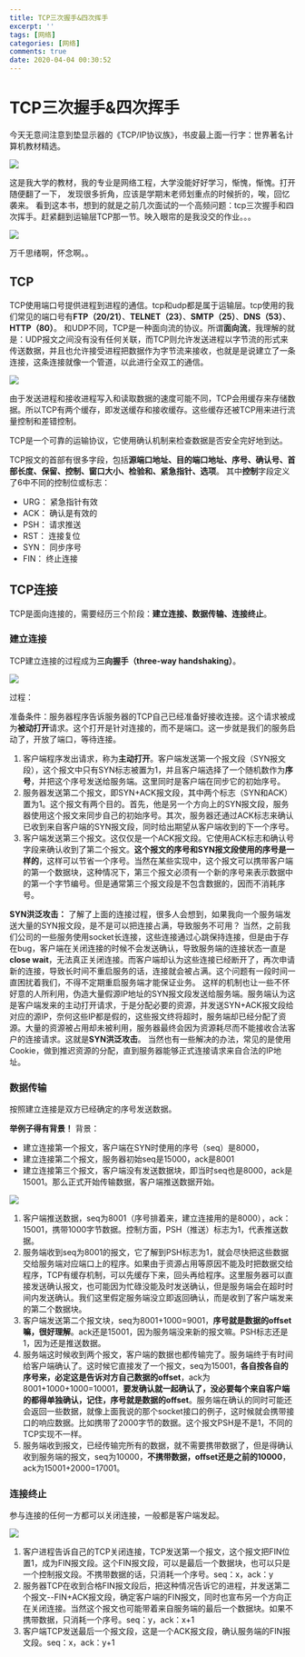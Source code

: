 ```yaml
---
title: TCP三次握手&四次挥手
excerpt: ''
tags: [网络]
categories: [网络]
comments: true
date: 2020-04-04 00:30:52
---
```


# TCP三次握手&四次挥手

今天无意间注意到垫显示器的《TCP/IP协议族》，书皮最上面一行字：世界著名计算机教材精选。

<img src="11111.png">

这是我大学的教材，我的专业是网络工程，大学没能好好学习，惭愧，惭愧。打开随便翻了一下， 发现很多折角，应该是学期末老师划重点的时候折的，唉，回忆袭来。
看到这本书，想到的就是之前几次面试的一个高频问题：tcp三次握手和四次挥手。赶紧翻到运输层TCP那一节。映入眼帘的是我没交的作业。。。

<img src='11585992522_.pic.jpg'>

万千思绪啊，怀念啊。。

## TCP

TCP使用端口号提供进程到进程的通信。tcp和udp都是属于运输层。tcp使用的我们常见的端口号有**FTP（20/21）**、**TELNET（23）**、**SMTP（25）**、**DNS（53）**、**HTTP（80）**。
和UDP不同，TCP是一种面向流的协议。所谓**面向流**，我理解的就是：UDP报文之间没有没有任何关联，而TCP则允许发送进程以字节流的形式来传送数据，并且也允许接受进程把数据作为字节流来接收，也就是是说建立了一条连接，这条连接就像一个管道，以此进行全双工的通信。

<img src="21585993169_.pic_hd.jpg">

由于发送进程和接收进程写入和读取数据的速度可能不同，TCP会用缓存来存储数据。所以TCP有两个缓存，即发送缓存和接收缓存。这些缓存还被TCP用来进行流量控制和差错控制。

TCP是一个可靠的运输协议，它使用确认机制来检查数据是否安全完好地到达。

TCP报文的首部有很多字段，包括**源端口地址、目的端口地址、序号、确认号、首部长度、保留、控制、窗口大小、检验和、紧急指针、选项**。
其中**控制**字段定义了6中不同的控制位或标志：
- URG： 紧急指针有效
- ACK： 确认是有效的
- PSH： 请求推送
- RST： 连接复位
- SYN： 同步序号
- FIN： 终止连接

## TCP连接

TCP是面向连接的，需要经历三个阶段：**建立连接、数据传输、连接终止**。

### 建立连接
TCP建立连接的过程成为**三向握手（three-way handshaking）**。

<img src="31585998651_.pic_hd.jpg">

过程：

准备条件：服务器程序告诉服务器的TCP自己已经准备好接收连接。这个请求被成为**被动打开**请求。这个打开是针对连接的，而不是端口。这一步就是我们的服务启动了，开放了端口，等待连接。
1. 客户端程序发出请求，称为**主动打开**。客户端发送第一个报文段（SYN报文段），这个报文中只有SYN标志被置为1，并且客户端选择了一个随机数作为**序号**，并把这个序号发送给服务端。这里同时是客户端在同步它的初始序号。
2. 服务器发送第二个报文，即SYN+ACK报文段，其中两个标志（SYN和ACK）置为1。这个报文有两个目的。首先，他是另一个方向上的SYN报文段，服务器使用这个报文来同步自己的初始序号。其次，服务器还通过ACK标志来确认已收到来自客户端的SYN报文段，同时给出期望从客户端收到的下一个序号。
3. 客户端发送第三个报文。这仅仅是一个ACK报文段。它使用ACK标志和确认号字段来确认收到了第二个报文。**这个报文的序号和SYN报文段使用的序号是一样的**，这样可以节省一个序号。当然在某些实现中，这个报文可以携带客户端的第一个数据块，这种情况下，第三个报文必须有一个新的序号来表示数据中的第一个字节编号。但是通常第三个报文段是不包含数据的，因而不消耗序号。

**SYN洪泛攻击：**
了解了上面的连接过程，很多人会想到，如果我向一个服务端发送大量的SYN报文段，是不是可以把连接占满，导致服务不可用？
当然，之前我们公司的一些服务使用socket长连接，这些连接通过心跳保持连接，但是由于存在bug，客户端在关闭连接的时候不会发送确认，导致服务端的连接状态一直是**close wait**，无法真正关闭连接。而客户端却认为这些连接已经断开了，再次申请新的连接，导致长时间不重启服务的话，连接就会被占满。这个问题有一段时间一直困扰着我们，不得不定期重启服务端才能保证业务。
这样的机制也让一些不怀好意的人所利用，伪造大量假源IP地址的SYN报文段发送给服务端。服务端认为这是客户端发来的主动打开请求，于是分配必要的资源，并发送SYN+ACK报文段给对应的源IP，奈何这些IP都是假的，这些报文终将超时，服务端却已经分配了资源。大量的资源被占用却未被利用，服务器最终会因为资源耗尽而不能接收合法客户的连接请求。这就是**SYN洪泛攻击**。
当然也有一些解决的办法，常见的是使用Cookie，做到推迟资源的分配，直到服务器能够正式连接请求来自合法的IP地址。

### 数据传输

按照建立连接是双方已经确定的序号发送数据。

**举例子得有背景！**
背景：
- 建立连接第一个报文，客户端在SYN时使用的序号（seq）是8000，
- 建立连接第二个报文，服务器初始seq是15000，ack是8001
- 建立连接第三个报文，客户端没有发送数据块，即当时seq也是8000，ack是15001。那么正式开始传输数据，客户端推送数据开始。

<img src="41585998713_.pic_hd.jpg">

1. 客户端推送数据，seq为8001（序号排着来，建立连接用的是8000），ack：15001，携带1000字节数据。控制方面，PSH（推送）标志为1，代表推送数据。
2. 服务端收到seq为8001的报文，它了解到PSH标志为1，就会尽快把这些数据交给服务端对应端口上的程序。如果由于资源占用等原因不能及时把数据交给程序，TCP有缓存机制，可以先缓存下来，回头再给程序。这里服务器可以直接发送确认报文，也可能因为忙碌没能及时发送确认，但是服务端会在超时时间内发送确认。我们这里假定服务端没立即返回确认，而是收到了客户端发来的第二个数据块。
3. 客户端发送第二个报文块，seq为8001+1000=9001，**序号就是数据的offset嘛，很好理解**。ack还是15001，因为服务端没来新的报文嘛。PSH标志还是1，因为还是推送数据。
4. 服务端这时候收到两个报文，客户端的数据也都传输完了。服务端终于有时间给客户端确认了。这时候它直接发了一个报文，seq为15001，**各自按各自的序号来，必定这是告诉对方自己数据的offset**，ack为8001+1000+1000=10001，**要发确认就一起确认了，没必要每个来自客户端的都得单独确认，记住，序号就是数据的offset**。服务端在确认的同时可能还会返回一些数据，就像上面我说的那个socket接口的例子，这时候就会携带接口的响应数据。比如携带了2000字节的数据。这个报文PSH是不是1，不同的TCP实现不一样。
5. 服务端收到报文，已经传输完所有的数据，就不需要携带数据了，但是得确认收到服务端的报文，seq为10000，**不携带数据，offset还是之前的10000**，ack为15001+2000=17001。

### 连接终止

参与连接的任何一方都可以关闭连接，一般都是客户端发起。

<img src="51585999731_.pic_hd.jpg">


1. 客户进程告诉自己的TCP关闭连接，TCP发送第一个报文，这个报文把FIN位置1，成为FIN报文段。这个FIN报文段，可以是最后一个数据块，也可以只是一个控制报文段。不携带数据的话，只消耗一个序号。seq：x，ack：y
2. 服务器TCP在收到合格FIN报文段后，把这种情况告诉它的进程，并发送第二个报文--FIN+ACK报文段，确定客户端的FIN报文，同时也宣布另一个方向正在关闭连接。当然这个报文也可能带着来自服务端的最后一个数据块。如果不携带数据，只消耗一个序号。seq：y，ack：x+1
3. 客户端TCP发送最后一个报文段，这是一个ACK报文段，确认服务端的FIN报文段。seq：x，ack：y+1
